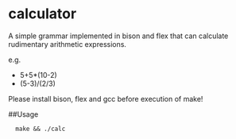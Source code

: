 # calculator

A simple grammar implemented in bison and flex that can calculate rudimentary arithmetic expressions.

e.g.
* 5+5*(10-2)
* (5-3)/(2/3)

Please install bison, flex and gcc before execution of make!

##Usage
```
  make && ./calc
```
